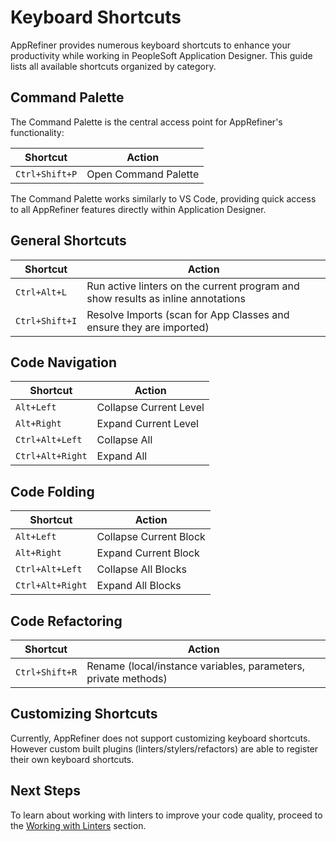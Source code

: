 # Keyboard Shortcuts

AppRefiner provides numerous keyboard shortcuts to enhance your productivity while working in PeopleSoft Application Designer. This guide lists all available shortcuts organized by category.

## Command Palette

The Command Palette is the central access point for AppRefiner's functionality:

| Shortcut | Action |
|----------|--------|
| `Ctrl+Shift+P` | Open Command Palette |

The Command Palette works similarly to VS Code, providing quick access to all AppRefiner features directly within Application Designer.

## General Shortcuts

| Shortcut | Action |
|----------|--------|
| `Ctrl+Alt+L` | Run active linters on the current program and show results as inline annotations |
| `Ctrl+Shift+I` | Resolve Imports (scan for App Classes and ensure they are imported) |

## Code Navigation

| Shortcut | Action |
|----------|--------|
| `Alt+Left` | Collapse Current Level |
| `Alt+Right` | Expand Current Level |
| `Ctrl+Alt+Left` | Collapse All |
| `Ctrl+Alt+Right` | Expand All |

## Code Folding

| Shortcut | Action |
|----------|--------|
| `Alt+Left` | Collapse Current Block |
| `Alt+Right` | Expand Current Block |
| `Ctrl+Alt+Left` | Collapse All Blocks |
| `Ctrl+Alt+Right` | Expand All Blocks |

## Code Refactoring

| Shortcut | Action |
|----------|--------|
| `Ctrl+Shift+R` | Rename (local/instance variables, parameters, private methods) |

## Customizing Shortcuts

Currently, AppRefiner does not support customizing keyboard shortcuts. However custom built plugins (linters/stylers/refactors) are able to register their own keyboard shortcuts.

## Next Steps

To learn about working with linters to improve your code quality, proceed to the [Working with Linters](working-with-linters.md) section.
